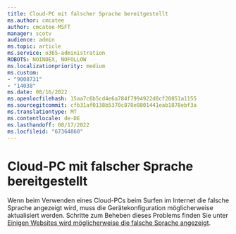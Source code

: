 ```yaml
---
title: Cloud-PC mit falscher Sprache bereitgestellt
ms.author: cmcatee
author: cmcatee-MSFT
manager: scotv
audience: admin
ms.topic: article
ms.service: o365-administration
ROBOTS: NOINDEX, NOFOLLOW
ms.localizationpriority: medium
ms.custom:
- "9008731"
- "14038"
ms.date: 08/16/2022
ms.openlocfilehash: 15aa7c6b5cd4e6a784f7994922d8cf20851a1155
ms.sourcegitcommit: cfb31af0138b5370c878e0801441eab1878ebf3a
ms.translationtype: MT
ms.contentlocale: de-DE
ms.lasthandoff: 08/17/2022
ms.locfileid: "67364860"
---
```

# <a name="cloud-pc-provisioned-with-incorrect-language"></a>Cloud-PC mit falscher Sprache bereitgestellt

Wenn beim Verwenden eines Cloud-PCs beim Surfen im Internet die falsche Sprache angezeigt wird, muss die Gerätekonfiguration möglicherweise aktualisiert werden. Schritte zum Beheben dieses Problems finden Sie unter [Einigen Websites wird möglicherweise die falsche Sprache angezeigt](https://docs.microsoft.com/windows-365/business/known-issues#some-websites-might-display-the-wrong-language).